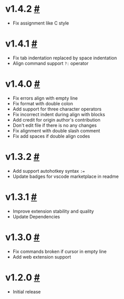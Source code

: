 # v1.4.2 [#](https://github.com/chouzz/vscode-better-align/releases/tag/v1.4.2)

- Fix assignment like C style

# v1.4.1 [#](https://github.com/chouzz/vscode-better-align/releases/tag/v1.4.1)

- Fix tab indentation replaced by space indentation
- Align command support `?:` operator

# v1.4.0 [#](https://github.com/chouzz/vscode-better-align/releases/tag/v1.4.0)

- Fix errors align with empty line
- Fix format with double colon
- Add support for three character operators
- Fix incorrect indent during align with blocks
- Add credit for origin author's contribution
- Don't edit file if there is no any changes
- Fix alignment with double slash comment
- Fix add spaces if double align codes

# v1.3.2 [#](https://github.com/chouzz/vscode-better-align/releases/tag/v1.3.2)

- Add support autohotkey syntax `:=`
- Update badges for vscode marketplace in readme

# v1.3.1 [#](https://github.com/chouzz/vscode-better-align/releases/tag/v1.3.1)

- Improve extension stability and quality
- Update Dependencies

# v1.3.0 [#](https://github.com/chouzz/vscode-better-align/releases/tag/v1.3.0)

- Fix commands broken if cursor in empty line
- Add web extension support

# v1.2.0 [#](https://github.com/chouzz/vscode-better-align/releases/tag/v1.2.0)

- Initial release
